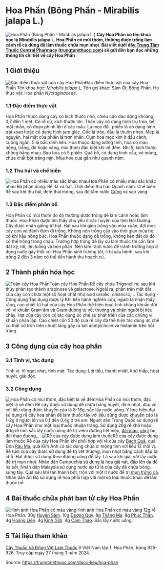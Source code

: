 # Hoa Phấn (Bông Phấn - Mirabilis jalapa L.)

![Hoa Phấn \(Bông Phấn - Mirabilis jalapa L.\)](https://trungtamthuoc.com/images/others/cay-hoa-phan-5-7368.jpg)
**Cây Hoa Phấn có tên khoa học là Mirabilis jalapa L. Hoa Phấn có mùi thơm, thường được trồng làm cảnh rễ củ dùng để làm thuốc chữa mụn nhọt. Bài viết dưới đây,[Trung Tâm Thuốc Central Pharmacy](https://trungtamthuoc.com/ "Trung Tâm Thuốc Central Pharmacy") ([trungtamthuoc.com](https://trungtamthuoc.com/ "trungtamthuoc.com")) sẽ gửi đến bạn đọc những thông tin chi tiết về cây Hoa Phấn**
##  1 Giới thiệu
![Đặc điểm thực vật của cây Hoa Phấn](https://trungtamthuoc.com/images/item/cay-hoa-phan.jpg)Đặc điểm thực vật của cây Hoa Phấn
Tên khoa học: _Mirabilis jalapa_ L.
Tên gọi khác: Sâm Ớt, Bông Phấn.
Họ thực vật: Hoa phấn _Nyctaginaceae._
### 1.1 Đặc điểm thực vật
Hoa Phấn thuộc dạng cây có kích thước nhỏ, chiều cao dao động khoảng 0,7 đến 1 mét.
Có rễ củ, kích thước lớn.
Thân cây có dạng hình trụ tròn, bề mặt nhẵn, có đoạn phình lên ở các mấu.
Lá mọc đối, phiến lá có dạng hình trái xoan hoặc có dạng hình tam giác. Gốc lá tròn, đầu lá thuôn nhọn. Mép lá nguyên, hai mặt của phiến lá trơn nhẵn.
Cụm hoa mọc xim ở đầu cành, cuống ngắn. 5 lá bắc dính liền. Hoa thuộc dạng lưỡng tính, hoa có màu hồng, trắng, đỏ hoặc vàng, mùi thơm đặc biệt khi về đêm.
Nhị 5, kích thước không bằng nhau.
Bao hoa có 5 phiến.
Quả bế, có dạng hình cầu, vỏ mỏng, chứa chất bột trắng mịn.
Mùa hoa quả gần như quanh năm.
### 1.2 Thu hái và chế biến
![Hoa Phấn có nhiều màu sắc khác nhau](https://trungtamthuoc.com/images/item/cay-hoa-phan-0.jpg)Hoa Phấn có nhiều màu sắc khác nhau
Bộ phận dùng: Rễ, lá và hạt.
Thời điểm thu hái: Quanh năm.
Chế biến: Rễ sau khi thu hái, đem thái mỏng, sau đó tẩm nước [Gừng](https://trungtamthuoc.com/hoat-chat/gung "Gừng") và sao vàng.
### 1.3 Đặc điểm phân bố
Hoa Phấn có mùi thơm do đó thường được trồng để làm cảnh hoặc làm thuốc.
Hoa Phấn được tìm thấy chủ yếu ở các huyện của tỉnh Hải Dương.
Cây được nhân giống từ hạt. Hạt sau khi gieo trồng vào mùa xuân, đợi mọc cây con và đánh đem đi trồng. Không nên trồng cây vào thời gian mùa hè, có khí hậu nóng bức.
Hoa Phấn thuộc dạng dễ trồng, không kén đất do đó có thể trồng trong chậu. Trường hợp trồng để lấy củ làm thuốc thì cần làm đất kỹ, tơi, lên luống và bón phân. Nên làm rãnh nước để tránh trường hợp ứ đọng nước gây thối củ.
Hoa Phấn sinh trưởng tốt, ít bị sâu bệnh, sau khi trồng 2 đến 3 năm có thể tiến hành thu hoạch củ.
##  2 Thành phần hóa học
![Toàn cây Hoa Phấn](https://trungtamthuoc.com/images/item/cay-hoa-phan-1.jpg)Toàn cây Hoa Phấn
Rễ cây chứa Trigonelline sau khi thủy phân tạo thành arabinose và galactose.
Ngoài ra, phần trên mặt đất của cây còn chứa một số hoạt chất như acid ursolic, oleanolic,...
Tác dụng - Công dụng
Tác dụng dược lý
Khi tiến hành nghiên cứu, người ta nhận thấy rằng, cao chiết từ hạt của cây Hoa Phấn thể hiện hoạt tính kháng khuẩn đối với vi khuẩn Gram âm và Gram dương từ vết thương và phân người bị tiêu chảy.
Hạt của cây còn có tác dụng ức chế sự phát triển của các chủng vi khuẩn phân lập.
Cao chiết cồn 50 độ của rễ cây đã thể hiện tác dụng ức chế co thắt cơ trơn trên chuột lang gây ra bởi acetylcholin và histamin trên hồi tràng.
##  3 Công dụng của cây hoa phấn
### 3.1 Tính vị, tác dụng
Tính vị: Vị ngọt nhạt, tính mát.
Tác dụng: Lợi tiểu, thanh nhiệt, khử thấp, hoạt huyết, giải độc.
### 3.2 Công dụng
![Hoa Phấn có mùi thơm, đặc biệt là về đêm](https://trungtamthuoc.com/images/item/cay-hoa-phan-2.jpg)Hoa Phấn có mùi thơm, đặc biệt là về đêm
Rễ cây được sử dụng để chữa băng huyết, đinh nhọt, đau vú với liều dùng được khuyến cáo là 8-16g, sắc lấy nước uống.
Y học hiện đại sử dụng rễ cây hoa phấn để làm thuốc tẩy với liều dùng được khuyến cáo là 1-2g ở người lớn và 0,1 đến 0,4g ở trẻ em.
Người dân Trung Quốc sử dụng rễ cây Hoa Phấn như một loại thuốc nhuận tràng.
Sử dụng 20g rễ khô hoặc 40g rễ tươi sắc lấy nước uống để trị viêm đường tiết niệu, [đái máu](https://trungtamthuoc.com/bai-viet/dai-mau-nguyen-nhan-chan-doan-cach-phong-va-dieu-tri-benh "đái máu"), [nhọt](https://trungtamthuoc.com/bai-viet/nhot "nhọt") bú, đái tháo đường,...
![Rễ của cây được dùng làm thuốc](https://trungtamthuoc.com/images/item/cay-hoa-phan-4.jpg)Rễ của cây được dùng làm thuốc
Rễ của cây Hoa Phấn khi phối hợp với rễ của cây [Bạch Quả](https://trungtamthuoc.com/hoat-chat/bach-qua "Bạch Quả"), quả Đơn [Rau Má](https://trungtamthuoc.com/hoat-chat/rau-ma "Rau Má"), quả Kim Anh có tác dụng chữa di mộng tinh với liều 12 mỗi vị.
Rễ tươi của cây được sử dụng để trị vết thương, mụn nhọt bằng cách đắp tại chỗ.
Hạt được sử dụng theo đường uống để tẩy.
Lá sau khi giã, vắt lấy nước để trị mụn nhọt.
Nhân dân Campuchia sử dụng lá hoa giã nát, đắp lên da để hạ sốt.
Nhân dân Malaysia sử dụng nước ép từ lá của cây để chữa bỏng, sưng tấy. Quả sau khi tán thành bột, trộn với một ít nước để trị [mụn trứng cá](https://trungtamthuoc.com/bai-viet/trung-ca "mụn trứng cá").
Nhân dân Ấn Độ sử dụng rễ hoa phối hợp với một số loại thuốc khác để làm thuốc bổ.
##  4 Bài thuốc chữa phát ban từ cây Hoa Phấn
![Hình ảnh Hoa Phấn có màu vàng](https://trungtamthuoc.com/images/item/cay-hoa-phan-3.jpg)Hình ảnh Hoa Phấn có màu vàng
12g rễ Hoa Phấn.
30g [Huyền Sâm](https://trungtamthuoc.com/hoat-chat/huyen-sam "Huyền Sâm").
10g [Đương Quy](https://trungtamthuoc.com/hoat-chat/duong-quy "Đương Quy").
8g [Thăng Ma](https://trungtamthuoc.com/hoat-chat/thang-ma "Thăng Ma").
8g [Phục Thần](https://trungtamthuoc.com/hoat-chat/phuc-than "Phục Thần").
4g [Hoàng Liên](https://trungtamthuoc.com/hoat-chat/hoang-lien "Hoàng Liên").
4g [Kinh Giới](https://trungtamthuoc.com/hoat-chat/kinh-gioi "Kinh Giới").
4g [Cam Thảo](https://trungtamthuoc.com/duoc-lieu/cam-thao-32 "Cam Thảo").
Sắc lấy nước uống.
##  5 Tài liệu tham khảo
[Cây Thuốc Và Động Vật Làm Thuốc](https://trungtamthuoc.com/bai-viet/doc-online-va-tai-mien-phi-pdf-sach-cay-thuoc-va-dong-vat-lam-thuoc-o-viet-nam "Cây Thuốc Và Động Vật Làm Thuốc") ở Việt Nam tập 1. Hoa Phấn, trang 925-926. Truy cập ngày 27 tháng 3 năm 2024.


Source: https://trungtamthuoc.com/duoc-lieu/hoa-phan